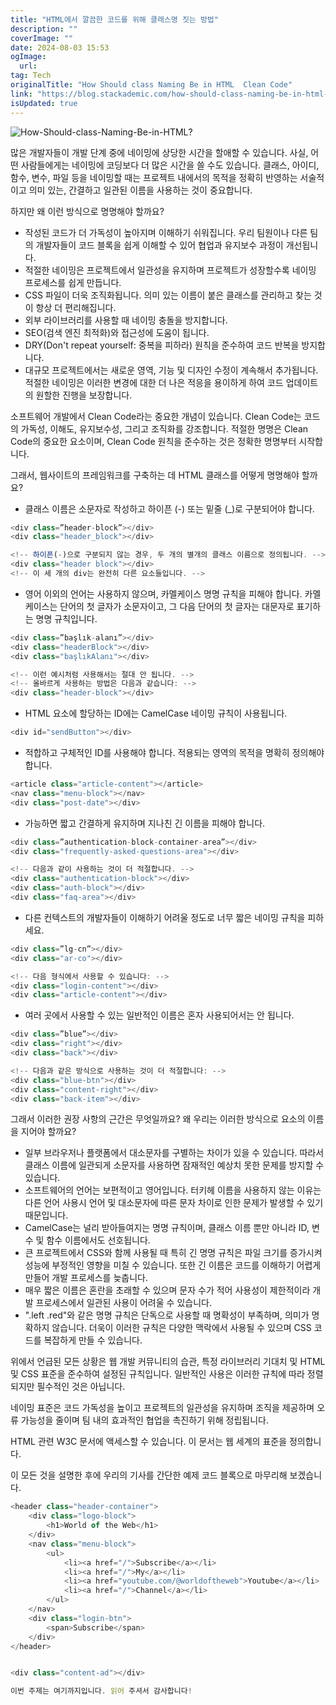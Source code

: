 ```yaml
---
title: "HTML에서 깔끔한 코드를 위해 클래스명 짓는 방법"
description: ""
coverImage: ""
date: 2024-08-03 15:53
ogImage: 
  url: 
tag: Tech
originalTitle: "How Should class Naming Be in HTML  Clean Code"
link: "https://blog.stackademic.com/how-should-class-naming-be-in-html-clean-code-3b13e86f58b1"
isUpdated: true
---
```






![How-Should-class-Naming-Be-in-HTML?](/assets/img/How-Should-class-Naming-Be-in-HTML0.png)

많은 개발자들이 개발 단계 중에 네이밍에 상당한 시간을 할애할 수 있습니다. 사실, 어떤 사람들에게는 네이밍에 코딩보다 더 많은 시간을 쓸 수도 있습니다. 클래스, 아이디, 함수, 변수, 파일 등을 네이밍할 때는 프로젝트 내에서의 목적을 정확히 반영하는 서술적이고 의미 있는, 간결하고 일관된 이름을 사용하는 것이 중요합니다.

하지만 왜 이런 방식으로 명명해야 할까요?

- 작성된 코드가 더 가독성이 높아지며 이해하기 쉬워집니다. 우리 팀원이나 다른 팀의 개발자들이 코드 블록을 쉽게 이해할 수 있어 협업과 유지보수 과정이 개선됩니다.
- 적절한 네이밍은 프로젝트에서 일관성을 유지하며 프로젝트가 성장할수록 네이밍 프로세스를 쉽게 만듭니다.
- CSS 파일이 더욱 조직화됩니다. 의미 있는 이름이 붙은 클래스를 관리하고 찾는 것이 항상 더 편리해집니다.
- 외부 라이브러리를 사용할 때 네이밍 충돌을 방지합니다.
- SEO(검색 엔진 최적화)와 접근성에 도움이 됩니다.
- DRY(Don't repeat yourself: 중복을 피하라) 원칙을 준수하여 코드 반복을 방지합니다.
- 대규모 프로젝트에서는 새로운 영역, 기능 및 디자인 수정이 계속해서 추가됩니다. 적절한 네이밍은 이러한 변경에 대한 더 나은 적응을 용이하게 하여 코드 업데이트의 원할한 진행을 보장합니다.

<div class="content-ad"></div>

소프트웨어 개발에서 Clean Code라는 중요한 개념이 있습니다. Clean Code는 코드의 가독성, 이해도, 유지보수성, 그리고 조직화를 강조합니다. 적절한 명명은 Clean Code의 중요한 요소이며, Clean Code 원칙을 준수하는 것은 정확한 명명부터 시작합니다.

그래서, 웹사이트의 프레임워크를 구축하는 데 HTML 클래스를 어떻게 명명해야 할까요?

- 클래스 이름은 소문자로 작성하고 하이픈 (-) 또는 밑줄 (\_)로 구분되어야 합니다.

```js
<div class=”header-block”></div>
<div class="header_block"></div>
```

<div class="content-ad"></div>

```js
<!-- 하이픈(-)으로 구분되지 않는 경우, 두 개의 별개의 클래스 이름으로 정의됩니다. -->
<div class="header block"></div>
<!-- 이 세 개의 div는 완전히 다른 요소들입니다. -->
```

- 영어 이외의 언어는 사용하지 않으며, 카멜케이스 명명 규칙을 피해야 합니다. 카멜케이스는 단어의 첫 글자가 소문자이고, 그 다음 단어의 첫 글자는 대문자로 표기하는 명명 규칙입니다.

```js
<div class=”başlık-alanı”></div>
<div class="headerBlock"></div>
<div class="başlıkAlanı"></div>
```

```js
<!-- 이런 예시처럼 사용해서는 절대 안 됩니다. -->
<!-- 올바르게 사용하는 방법은 다음과 같습니다: -->
<div class="header-block"></div>
```

<div class="content-ad"></div>

- HTML 요소에 할당하는 ID에는 CamelCase 네이밍 규칙이 사용됩니다.

```js
<div id="sendButton"></div>
```

- 적합하고 구체적인 ID를 사용해야 합니다. 적용되는 영역의 목적을 명확히 정의해야 합니다.

```js
<article class="article-content"></article>
<nav class="menu-block"></nav>
<div class="post-date"></div>
```

<div class="content-ad"></div>

- 가능하면 짧고 간결하게 유지하며 지나친 긴 이름을 피해야 합니다.

```js
<div class=”authentication-block-container-area”></div>
<div class="frequently-asked-questions-area"></div>
```

```js
<!-- 다음과 같이 사용하는 것이 더 적절합니다. -->
<div class="authentication-block"></div>
<div class="auth-block"></div>
<div class="faq-area"></div>
```

- 다른 컨텍스트의 개발자들이 이해하기 어려울 정도로 너무 짧은 네이밍 규칙을 피하세요.

<div class="content-ad"></div>

```js
<div class=”lg-cn”></div>
<div class="ar-co"></div>
```

```js
<!-- 다음 형식에서 사용할 수 있습니다: -->
<div class="login-content"></div>
<div class="article-content"></div>
```

- 여러 곳에서 사용할 수 있는 일반적인 이름은 혼자 사용되어서는 안 됩니다.

```js
<div class=”blue”></div>
<div class="right"></div>
<div class="back"></div>
```

<div class="content-ad"></div>

```js
<!-- 다음과 같은 방식으로 사용하는 것이 더 적절합니다: -->
<div class="blue-btn"></div>
<div class="content-right"></div>
<div class="back-item"></div>
```

그래서 이러한 권장 사항의 근간은 무엇일까요? 왜 우리는 이러한 방식으로 요소의 이름을 지어야 할까요?

- 일부 브라우저나 플랫폼에서 대소문자를 구별하는 차이가 있을 수 있습니다. 따라서 클래스 이름에 일관되게 소문자를 사용하면 잠재적인 예상치 못한 문제를 방지할 수 있습니다.
- 소프트웨어의 언어는 보편적이고 영어입니다. 터키헤 이름을 사용하지 않는 이유는 다른 언어 사용시 언어 및 대소문자에 따른 문자 차이로 인한 문제가 발생할 수 있기 때문입니다.
- CamelCase는 널리 받아들여지는 명명 규칙이며, 클래스 이름 뿐만 아니라 ID, 변수 및 함수 이름에서도 선호됩니다.
- 큰 프로젝트에서 CSS와 함께 사용될 때 특히 긴 명명 규칙은 파일 크기를 증가시켜 성능에 부정적인 영향을 미칠 수 있습니다. 또한 긴 이름은 코드를 이해하기 어렵게 만들어 개발 프로세스를 늦춥니다.
- 매우 짧은 이름은 혼란을 초래할 수 있으며 문자 수가 적어 사용성이 제한적이라 개발 프로세스에서 일관된 사용이 어려울 수 있습니다.
- ".left .red"와 같은 명명 규칙은 단독으로 사용할 때 명확성이 부족하며, 의미가 명확하지 않습니다. 더욱이 이러한 규칙은 다양한 맥락에서 사용될 수 있으며 CSS 코드를 복잡하게 만들 수 있습니다.

위에서 언급된 모든 상황은 웹 개발 커뮤니티의 습관, 특정 라이브러리 기대치 및 HTML 및 CSS 표준을 준수하여 설정된 규칙입니다. 일반적인 사용은 이러한 규칙에 따라 정렬되지만 필수적인 것은 아닙니다.

<div class="content-ad"></div>

네이밍 표준은 코드 가독성을 높이고 프로젝트의 일관성을 유지하며 조직을 제공하며 오류 가능성을 줄이며 팀 내의 효과적인 협업을 촉진하기 위해 정립됩니다.

HTML 관련 W3C 문서에 액세스할 수 있습니다. 이 문서는 웹 세계의 표준을 정의합니다.

이 모든 것을 설명한 후에 우리의 기사를 간단한 예제 코드 블록으로 마무리해 보겠습니다.

```js
<header class="header-container">
    <div class="logo-block">
        <h1>World of the Web</h1>
    </div>
    <nav class="menu-block">
        <ul>
            <li><a href="/">Subscribe</a></li>
            <li><a href="/">My</a></li>
            <li><a href="youtube.com/@worldoftheweb">Youtube</a></li>
            <li><a href="/">Channel</a></li>
        </ul>
    </nav>
    <div class="login-btn">
        <span>Subscribe</span>
    </div>
</header>


<div class="content-ad"></div>

이번 주제는 여기까지입니다. 읽어 주셔서 감사합니다!


